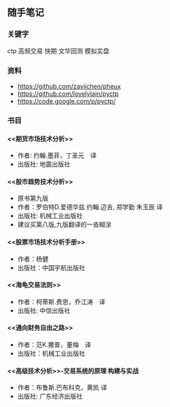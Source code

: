 随手笔记
----------

### 关键字
ctp
高频交易
快期
文华回测 模拟实盘

### 资料
* https://github.com/zaviichen/pheux
* https://github.com/lovelylain/pyctp
* https://code.google.com/p/pyctp/

### 书目
#### <<期货市场技术分析>>
* 作者: 约翰.墨菲，丁圣元　译
* 出版社: 地震出版社

#### <<股市趋势技术分析>>
* 原书第九版
* 作者：罗伯特D.爱德华兹 约翰.迈吉, 郑学勤 朱玉辰 译
* 出版社: 机械工业出版社
* 建议买第八版,九版翻译的一沓糊涂

#### <<股票市场技术分析手册>>
* 作者：杨健
* 出版社：中国宇航出版社

#### <<海龟交易法则>>
* 作者：柯蒂斯.费思，乔江涛　译
* 出版社: 中信出版社

                                                                                
#### <<通向财务自由之路>>
* 作者：范K.撒普，董梅　译
* 出版社：机械工业出版社

#### <<高级技术分析>>-交易系统的原理 构建与实战
* 作者：布鲁斯.巴布科克，黄凯 译
* 出版社: 广东经济出版社



